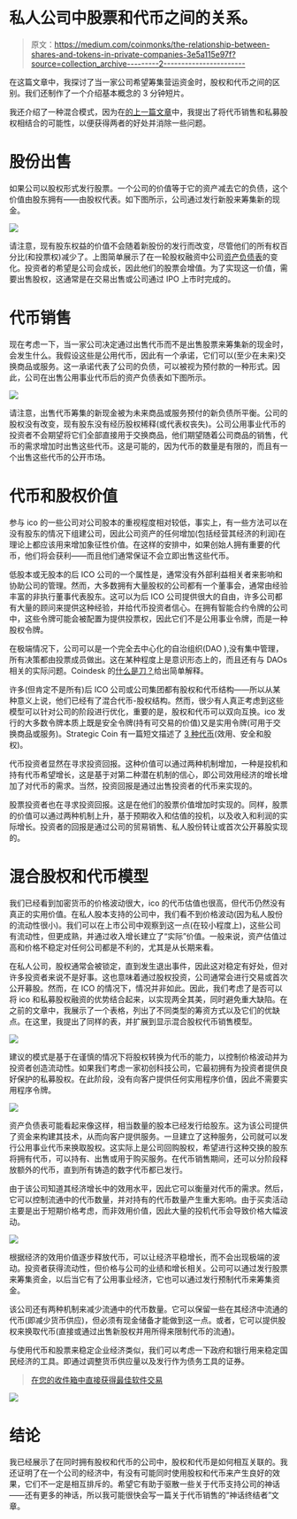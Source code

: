 # 私人公司中股票和代币之间的关系。

> 原文：<https://medium.com/coinmonks/the-relationship-between-shares-and-tokens-in-private-companies-3e5a115e97f?source=collection_archive---------2----------------------->

在这篇文章中，我探讨了当一家公司希望筹集营运资金时，股权和代币之间的区别。我们还制作了一个介绍基本概念的 3 分钟短片。

我还介绍了一种混合模式，因为在[的上一篇文章](https://www.trisent.com/icos-ipos-crowdfunding-private-equity/)中，我提出了将代币销售和私募股权相结合的可能性，以便获得两者的好处并消除一些问题。

# 股份出售

如果公司以股权形式发行股票。一个公司的价值等于它的资产减去它的负债，这个价值由股东拥有——由股权代表。如下图所示，公司通过发行新股来筹集新的现金。

![](img/31390dbfb8e33b5269e1953cda40e38a.png)

请注意，现有股东权益的价值不会随着新股份的发行而改变，尽管他们的所有权百分比(和投票权)减少了。上图简单展示了在一轮股权融资中公司[资产负债表](https://en.wikipedia.org/wiki/Balance_sheet)的变化。投资者的希望是公司会成长，因此他们的股票会增值。为了实现这一价值，需要出售股权，这通常是在交易出售或公司通过 IPO 上市时完成的。

# 代币销售

现在考虑一下，当一家公司决定通过出售代币而不是出售股票来筹集新的现金时，会发生什么。我假设这些是公用代币，因此有一个承诺，它们可以(至少在未来)交换商品或服务。这一承诺代表了公司的负债，可以被视为预付款的一种形式。因此，公司在出售公用事业代币后的资产负债表如下图所示。

![](img/22d2d9996514f27ecb7a5f10bba1840e.png)

请注意，出售代币筹集的新现金被为未来商品或服务预付的新负债所平衡。公司的股权没有改变，现有股东没有经历股权稀释(或代表权丧失)。公司公用事业代币的投资者不会期望将它们全部直接用于交换商品，他们期望随着公司商品的销售，代币的需求增加时出售这些代币。这是可能的，因为代币的数量是有限的，而且有一个出售这些代币的公开市场。

# 代币和股权价值

参与 ico 的一些公司对公司股本的重视程度相对较低，事实上，有一些方法可以在没有股东的情况下组建公司，因此公司资产的任何增加(包括经营其经济的利润)在理论上都应该用来增加象征性价值。在这样的安排中，如果创始人拥有重要的代币，他们将会获利——而且他们通常保证不会立即出售这些代币。

低股本或无股本的后 ICO 公司的一个属性是，通常没有外部利益相关者来影响和协助公司的管理。然而，大多数拥有大量股权的公司都有一个董事会，通常由经验丰富的非执行董事代表股东。这可以为后 ICO 公司提供很大的自由，许多公司都有大量的顾问来提供这种经验，并给代币投资者信心。在拥有智能合约令牌的公司中，这些令牌可能会被配置为提供投票权，因此它们不是公用事业令牌，而是一种股权令牌。

在极端情况下，公司可以是一个完全去中心化的自治组织(DAO ),没有集中管理，所有决策都由投票成员做出。这在某种程度上是意识形态上的，而且还有与 DAOs 相关的实际问题。Coindesk 的[什么是刀？](https://www.coindesk.com/information/what-is-a-dao-ethereum/)给出简单解释。

许多(但肯定不是所有)后 ICO 公司或公司集团都有股权和代币结构——所以从某种意义上说，他们已经有了混合代币-股权结构。然而，很少有人真正考虑到这些模型可以针对公司的阶段进行优化，重要的是，股权和代币可以双向互换。ico 发行的大多数令牌本质上既是安全令牌(持有可交易的价值)又是实用令牌(可用于交换商品或服务)。Strategic Coin 有一篇短文描述了 [3 种代币](https://strategiccoin.com/3-types-ico-tokens/)(效用、安全和股权)。

代币投资者显然在寻求投资回报。这种价值可以通过两种机制增加，一种是投机和持有代币希望增长，这是基于对第二种潜在机制的信心，即公司效用经济的增长增加了对代币的需求。当然，投资回报是通过出售投资者的代币来实现的。

股票投资者也在寻求投资回报。这是在他们的股票价值增加时实现的。同样，股票的价值可以通过两种机制上升，基于预期收入和估值的投机，以及收入和利润的实际增长。投资者的回报是通过公司的贸易销售、私人股份转让或首次公开募股实现的。

# 混合股权和代币模型

我们已经看到加密货币的价格波动很大，ico 的代币估值也很高，但代币仍然没有真正的实用价值。在私人股本支持的公司中，我们看不到价格波动(因为私人股份的流动性很小)。我们可以在上市公司中观察到这一点(在较小程度上)，这些公司有流动性，但更成熟，并通过收入增长建立了“实际”价值。一般来说，资产估值过高和价格不稳定对任何公司都是不利的，尤其是从长期来看。

在私人公司，股权通常会被锁定，直到发生退出事件，因此这对稳定有好处，但对许多投资者来说不是好事。这也意味着通过股权投资，公司通常会进行交易或首次公开募股。然而，在 ICO 的情况下，情况并非如此。因此，我们考虑了是否可以将 ico 和私募股权融资的优势结合起来，以实现两全其美，同时避免重大缺陷。在之前的文章中，我展示了一个表格，列出了不同类型的筹资方式以及它们的优缺点。在这里，我提出了同样的表，并扩展到显示混合股权代币销售模型。

![](img/439fc1f8832b887dd977c9829cb203c6.png)

建议的模式是基于在谨慎的情况下将股权转换为代币的能力，以控制价格波动并为投资者创造流动性。如果我们考虑一家初创科技公司，它最初拥有为投资者提供良好保护的私募股权。在此阶段，没有向客户提供任何实用程序价值，因此不需要实用程序令牌。

![](img/743f89c86afcffba14fbd38595fda8f3.png)

资产负债表可能看起来像这样，相当数量的股本已经发行给股东。这为该公司提供了资金来构建其技术，从而向客户提供服务。一旦建立了这种服务，公司就可以发行公用事业代币来换取股权。这实际上是公司回购股权，希望进行这种交换的股东将拥有代币，可以持有、出售或用于购买服务。在代币销售期间，还可以分阶段释放额外的代币，直到所有铸造的数字代币都已发行。

由于该公司知道其经济增长中的效用水平，因此它可以衡量对代币的需求。然后，它可以控制流通中的代币数量，并对持有的代币数量产生重大影响。由于买卖活动主要是出于短期价格考虑，而非效用价值，因此大量的投机代币会导致价格大幅波动。

![](img/446286550bbf0e7146d62b0f868484eb.png)

根据经济的效用价值逐步释放代币，可以让经济平稳增长，而不会出现极端的波动。投资者获得流动性，但价格与公司的业绩和增长相关。公司可以通过发行股票来筹集资金，以后当它有了公用事业经济，它也可以通过发行预制代币来筹集资金。

该公司还有两种机制来减少流通中的代币数量。它可以保留一些在其经济中流通的代币(即减少货币供应)，但必须有现金储备才能做到这一点。或者，它可以提供股权来换取代币(直接或通过出售新股权并用所得来限制代币的流通)。

与使用代币和股票来稳定企业经济类似，我们可以考虑一下政府和银行用来稳定国民经济的工具。即通过调整货币供应量以及发行作为债务工具的证券。

> [在您的收件箱中直接获得最佳软件交易](https://coincodecap.com/?utm_source=coinmonks)

[![](img/7c0b3dfdcbfea594cc0ae7d4f9bf6fcb.png)](https://coincodecap.com/?utm_source=coinmonks)

# 结论

我已经展示了在同时拥有股权和代币的公司中，股权和代币是如何相互关联的。我还证明了在一个公司的经济中，有没有可能同时使用股权和代币来产生良好的效果，它们不一定是相互排斥的。希望它有助于驱散一些关于代币支持公司的神话——还有更多的神话，所以我可能很快会写一篇关于代币销售的“神话终结者”文章。